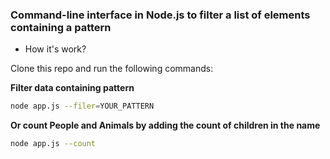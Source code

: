 ### Command-line interface in Node.js to filter a list of elements containing a pattern

- How it's work?

Clone this repo and run the following commands:

**Filter data containing pattern**

```bash
node app.js --filer=YOUR_PATTERN
```

**Or count People and Animals by adding the count of children in the name**
```bash
node app.js --count
```
